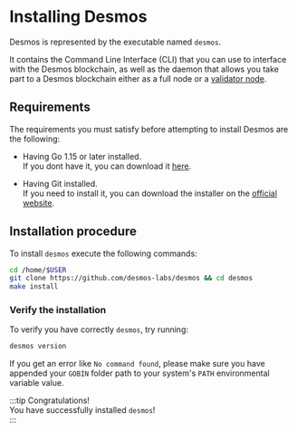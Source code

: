 # Installing Desmos

Desmos is represented by the executable named `desmos`.

It contains the Command Line Interface (CLI) that you can use to interface with the Desmos blockchain, as well as the
daemon that allows you take part to a Desmos blockchain either as a full node or
a [validator node](validators/overview.md).

## Requirements

The requirements you must satisfy before attempting to install Desmos are the following:

- Having Go 1.15 or later installed.  
  If you dont have it, you can download it [here](https://golang.org/dl/).

- Having Git installed.  
  If you need to install it, you can download the installer on the [official website](https://git-scm.com/downloads).

## Installation procedure

To install `desmos` execute the following commands:

```bash
cd /home/$USER
git clone https://github.com/desmos-labs/desmos && cd desmos
make install
```

### Verify the installation

To verify you have correctly `desmos`, try running:

```bash
desmos version
``` 

If you get an error like `No command found`, please make sure you have appended your `GOBIN` folder path to your
system's `PATH` environmental variable value.

:::tip Congratulations!   
You have successfully installed `desmos`!  
:::
